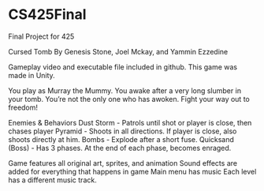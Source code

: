 # CS425Final
Final Project for 425

Cursed Tomb
By Genesis Stone, Joel Mckay, and Yammin Ezzedine

Gameplay video and executable file included in github.
This game was made in Unity.

You play as Murray the Mummy.
You awake after a very long slumber in your tomb.
You’re not the only one who has awoken.
Fight your way out to freedom!

Enemies & Behaviors
Dust Storm - Patrols until shot or player is close, then chases player
Pyramid - Shoots in all directions. If player is close, also shoots directly at him.
Bombs - Explode after a short fuse.
Quicksand (Boss) - Has 3 phases. At the end of each phase, becomes enraged.

Game features all original art, sprites, and animation
Sound effects are added for everything that happens in game
Main menu has music
Each level has a different music track.
